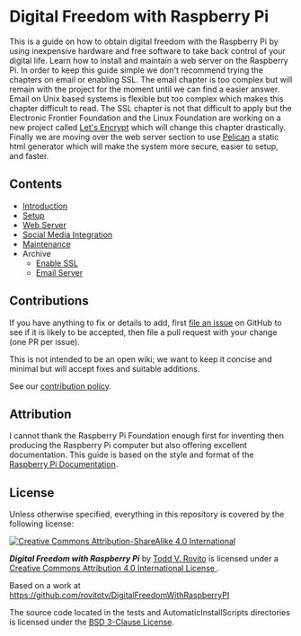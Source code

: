 # Digital Freedom with Raspberry Pi

This is a guide on how to obtain digital freedom with the Raspberry Pi by using
inexpensive hardware and free software to take back control of your digital
life.  Learn how to install and maintain a web server on the Raspberry Pi. In
order to keep this guide simple we don't recommend trying the chapters on email
or enabling SSL.  The email chapter is too complex but will remain with the
project for the moment until we can find a easier answer.  Email on Unix based
systems is flexible but too complex which makes this chapter difficult to read.
The SSL chapter is not that difficult to apply but the Electronic Frontier
Foundation and the Linux Foundation are working on a new project called [Let's
Encrypt](https://letsencrypt.org) which will change this chapter drastically.
Finally we are moving over the web server section to use
[Pelican](http://blog.getpelican.com) a static html generator which will make
the system more secure, easier to setup, and faster.

## Contents

- [Introduction](introduction.md)
- [Setup](setup.md)
- [Web Server](web.md)
- [Social Media Integration](social_media_integration.md)
- [Maintenance](maintenance.md)
- Archive
  - [Enable SSL](enableSSL.md)
  - [Email Server](email.md)

## Contributions

If you have anything to fix or details to add, first [file an
issue](https://github.com/rovitotv/DigitalFreedomWithRaspberryPI/issues) on 
GitHub to see if
it is likely to be accepted, then file a pull request with your change (one PR
per issue).

This is not intended to be an open wiki; we want to keep it concise and minimal
but will accept fixes and suitable additions.

See our [contribution policy](contributing.md).

## Attribution

I cannot thank the Raspberry Pi Foundation enough first for inventing then
producing the Raspberry Pi computer but also offering excellent documentation.
This guide is based on the style and format of the 
[Raspberry Pi Documentation](https://github.com/raspberrypi/documentation).

## License

Unless otherwise specified, everything in this repository is covered by the 
following license:

[![Creative Commons Attribution-ShareAlike 4.0 International](http://i.creativecommons.org/l/by-sa/4.0/88x31.png)](http://creativecommons.org/licenses/by-sa/4.0/)

***Digital Freedom with Raspberry Pi*** by 
[Todd V. Rovito](http://www.rovitotv.org) is licensed under a 
[ Creative Commons Attribution 4.0 International License ](http://creativecommons.org/licenses/by-sa/4.0/).

Based on a work at https://github.com/rovitotv/DigitalFreedomWithRaspberryPI

The source code located in the tests and AutomaticInstallScripts directories is
licensed under the 
[BSD 3-Clause License](http://opensource.org/licenses/BSD-3-Clause).
